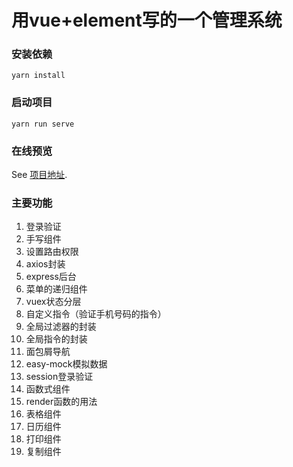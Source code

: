 # 用vue+element写的一个管理系统

### 安装依赖
```
yarn install
```

### 启动项目
```
yarn run serve
```

### 在线预览
See [项目地址](https://wuxianqiang.github.io/admin/).

### 主要功能
1. 登录验证
1. 手写组件
2. 设置路由权限
3. axios封装
4. express后台
5. 菜单的递归组件
6. vuex状态分层
7. 自定义指令（验证手机号码的指令）
7. 全局过滤器的封装
8. 全局指令的封装
8. 面包屑导航
9. easy-mock模拟数据
10. session登录验证
11. 函数式组件
12. render函数的用法
13. 表格组件
14. 日历组件
15. 打印组件
16. 复制组件